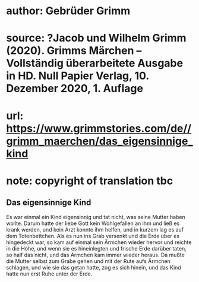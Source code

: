 # author: Gebrüder Grimm
# source: ?Jacob und Wilhelm Grimm (2020). Grimms Märchen – Vollständig überarbeitete Ausgabe in HD. Null Papier Verlag, 10. Dezember 2020, 1. Auflage
# url: https://www.grimmstories.com/de//grimm_maerchen/das_eigensinnige_kind
# note: copyright of translation tbc

## Das eigensinnige Kind 

Es war einmal ein Kind eigensinnig und tat nicht, was seine Mutter haben
wollte. Darum hatte der liebe Gott kein Wohlgefallen an ihm und ließ es
krank werden, und kein Arzt konnte ihm helfen, und in kurzem lag es auf
dem Totenbettchen. Als es nun ins Grab versenkt und die Erde über es
hingedeckt war, so kam auf einmal sein Ärmchen wieder hervor und reichte
in die Höhe, und wenn sie es hineinlegten und frische Erde darüber
taten, so half das nicht, und das Ärmchen kam immer wieder heraus. Da
mußte die Mutter selbst zum Grabe gehen und mit der Rute aufs Ärmchen
schlagen, und wie sie das getan hatte, zog es sich hinein, und das Kind
hatte nun erst Ruhe unter der Erde.
